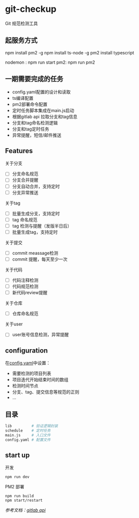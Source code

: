 # git-checkup

Git 规范检测工具

## 起服务方式
npm install pm2 -g
npm install ts-node -g
pm2 install typescript


nodemon : npm run start
pm2: npm run pm2


## 一期需要完成的任务
- config.yaml配置的设计和读取
- ts编译配置
- pm2部署命令配置
- 定时任务脚本集成在main.js启动
- 根据gitlab api 拉取分支和tag信息
- 分支和tag命名检测逻辑
- 分支和tag定时任务
- 异常提醒，短信/邮件推送

## Features

关于分支
- [ ] 分支命名规范
- [ ] 分支合并提醒
- [ ] 分支自动合并，支持定时
- [ ] 分支异常推送

关于tag
- [ ] 批量生成分支，支持定时
- [ ] tag 命名规范
- [ ] tag 检测与提醒（发版半日后）
- [ ] 批量生成tag，支持定时

关于提交
- [ ] commit meassage检测
- [ ] commit 提醒，每天至少一次

关于代码
- [ ] 代码注释检测
- [ ] 代码规范检测
- [ ] 新代码review提醒

关于仓库
- [ ] 仓库命名规范

关于user
- [ ] user账号信息检测，异常提醒

## configuration

在[config.yaml](config.yaml)中设置：

- 需要检测的项目列表
- 项目迭代开始结束时间的数组
- 检测时间节点
- 分支、tag、提交信息等规范的正则
- ...

## 目录

```bash
lib         # 验证逻辑封装
schedule    # 定时任务
main.js     # 入口文件
config.yaml # 配置文件
```

## start up

开发
```
npm run dev
```

PM2 部署
```
npm run build
npm start/restart
```

*参考文档：[gitlab api](http://10.211.62.41:8081/help/api/README.md)*
